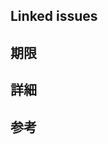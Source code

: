 <!-- markdownlint-disable MD041 -->

## Linked issues

<!--
例：

- Resolve #1
- Fix #2
-->

## 期限

<!--
例：

yyyy-MM-dd

または、

linked issues 参照。
-->

## 詳細

## 参考

<!--
例：

- [参考ページ A](https://example.com/)
- #3
-->
